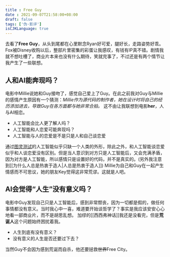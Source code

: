 ```yaml
---
title : Free Guy
date : 2021-09-07T21:58:00+08:00
draft: false
tags: ['伪·影评']
isCJKLanguage: true
---
```

去看了**Free Guy**，从头到尾都在心里默念Ryan好可爱，腿好长，走路姿势好乖。Fox被Disney收购以后，整部片里密集的彩蛋让我感叹，有钱有IP真不错。剧情我就不想吐槽了，商业片本来也没有什么期待，笑就完事了，不过还是有两个情节让我产生了一些联想。

## 人和AI能奔现吗？
电影中Millie说她和Guy接吻了，感觉自己爱上了Guy。在此之前我对Guy与Millie的感情产生原因有一个猜测：*Millie作为源代码的制作者，她在设计时将自己的经历添加进去，导致Guy在各方面都与她非常合拍。* 这不由让我联想到电影**her**，人与AI相恋。
- 人工智能会比人更了解人吗？
- 人工智能和人恋爱可能奔现吗？
- 人工智能与人的恋爱是不是只是人和自己谈恋爱

通过[图灵测试](https://g.co/kgs/6A9jhL)的人工智能似乎只缺一个人类的外形，除此之外，和人工智能谈恋爱似乎和人谈恋爱没有区别。但是当人意识到对方只是人工智能后，又会充满矛盾，因为对方是人工智能，所以感情只是设置好的代码，并不是真实的。(另外我注意到[[为什么人总是热衷于造人|人总是热衷于造人]])
Millie为自己和Guy在一起产生情感而不可思议，她的朋友Key觉得这非常荒谬。这就是人吧。

## AI会觉得“人生”没有意义吗？
电影中Guy发现自己只是人工智能后，感到非常颓丧，因为一切都是假的，做任何事情都没有意义。当时我心中一喜，难道要开始谈哲学了？事实是我应该安安心心地看一部商业片，而不是胡思乱想。
加缪的[[西西弗神话]]我还是没看完，但是**荒诞人**这个问题始终困扰着我。
- 人生到底有没有意义？
- 没有意义的人生是否还要过下去？

当然Guy不会因为感到荒诞而自杀，他还要拯救~~世界~~Free City。